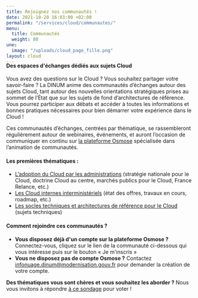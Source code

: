 ```yaml
---
title: Rejoignez nos communautés !
date: 2021-10-20 16:03:00 +02:00
permalink: "/services/cloud/communautes/"
menu:
  title: Communautés
  weight: 80
une:
  image: "/uploads/cloud_page_fille.png"
layout: cloud
---
```


<h4 style="margin-top:-20px">Des espaces d'échanges dédiés aux sujets Cloud</h4>
Vous avez des questions sur le Cloud ? Vous souhaitez partager votre savoir-faire ? 
La DINUM anime des communautés d’échanges autour des sujets Cloud, tant autour des nouvelles orientations stratégiques prises au sommet de l’État que sur les sujets de fond d’architectures de référence. Vous pourrez participer aux débats et accéder à toutes les informations et bonnes pratiques nécessaires pour bien démarrer votre expérience dans le Cloud !

Ces communautés d’échanges, centrées par thématique, se rassembleront régulièrement autour de webinaires, événements, et auront l’occasion de communiquer en continu sur [la plateforme Osmose](/outils-agents/osmose/) spécialisée dans l’animation de communautés. 

#### Les premières thématiques :
* [L’adoption du Cloud par les administrations](https://osmose.numerique.gouv.fr/jcms/p_3503877/l-adoption-du-cloud-par-les-administrations "L’adoption du Cloud par les administrations  - Lien externe") (stratégie nationale pour le Cloud, doctrine Cloud au centre, marchés publics pour le Cloud, France Relance, etc.)
* [Les Cloud internes interministériels](https://osmose.numerique.gouv.fr/jcms/p_3582408/les-cloud-internes-interministeriels "Les Cloud internes interministériels - Lien externe") (état des offres, travaux en cours, roadmap, etc.)
* [Les socles techniques et architectures de référence pour le Cloud](https://osmose.numerique.gouv.fr/jcms/p_3582295/les-socles-techniques-et-architectures-de-reference-pour-le-cloud "Les socles techniques et architectures de référence pour le Cloud - Lien externe") (sujets techniques)

#### Comment rejoindre ces communautés ?
* **Vous disposez déjà d'un compte sur la plateforme Osmose ?** 
Connectez-vous, cliquez sur le lien de la communauté ci-dessous qui vous intéresse puis sur le bouton « Je m'inscris »
* **Vous ne disposez pas de compte Osmose ?** Contactez [infonuage.dinum@modernisation.gouv.fr](mailto:infonuage.dinum@modernisation.gouv.fr) pour demander la création de votre compte.

**Des thématiques vous sont chères et vous souhaitez les aborder ?** Nous vous invitons à répondre [à ce sondage](https://framadate.org/Oi2XFHyKwMxx3RDY "à ce sondage - Lien externe") pour voter !